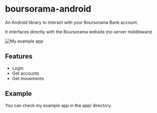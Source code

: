 # boursorama-android
An Android library to interact with your Boursorama Bank account. 

It interfaces directly with the Boursorama website (no server middleware)

![My example app](http://files.sauray.com/images/Screenshot_1517167834.png)

## Features
* Login
* Get accounts
* Get movements

## Example
You can check my example app in the app/ directory.
